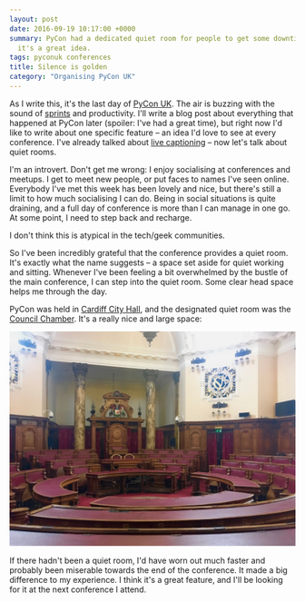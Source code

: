 ```yaml
---
layout: post
date: 2016-09-19 10:17:00 +0000
summary: PyCon had a dedicated quiet room for people to get some downtime, and I think
  it's a great idea.
tags: pyconuk conferences
title: Silence is golden
category: "Organising PyCon UK"
---
```


As I write this, it's the last day of [PyCon UK](http://2016.pyconuk.org/).
The air is buzzing with the sound of [sprints](http://2016.pyconuk.org/what-are-sprints/) and productivity.
I'll write a blog post about everything that happened at PyCon later (spoiler: I've had a great time), but right now I'd like to write about one specific feature – an idea I'd love to see at every conference.
I've already talked about [live captioning](/2016/09/speech-to-text/) – now let's talk about quiet rooms.

I'm an introvert.
Don't get me wrong: I enjoy socialising at conferences and meetups.
I get to meet new people, or put faces to names I've seen online.
Everybody I've met this week has been lovely and nice, but there's still a limit to how much socialising I can do.
Being in social situations is quite draining, and a full day of conference is more than I can manage in one go.
At some point, I need to step back and recharge.

I don't think this is atypical in the tech/geek communities.

So I've been incredibly grateful that the conference provides a quiet room.
It's exactly what the name suggests – a space set aside for quiet working and sitting.
Whenever I've been feeling a bit overwhelmed by the bustle of the main conference, I can step into the quiet room.
Some clear head space helps me through the day.

PyCon was held in [Cardiff City Hall](https://en.wikipedia.org/wiki/City_Hall,_Cardiff), and the designated quiet room was the [Council Chamber](https://en.wikipedia.org/wiki/City_Hall,_Cardiff#Council_Chamber).
It's a really nice and large space:

![The council chamber at Cardiff City Hall](/images/2016/council-chamber.jpg)

If there hadn't been a quiet room, I'd have worn out much faster and probably been miserable towards the end of the conference.
It made a big difference to my experience.
I think it's a great feature, and I'll be looking for it at the next conference I attend.